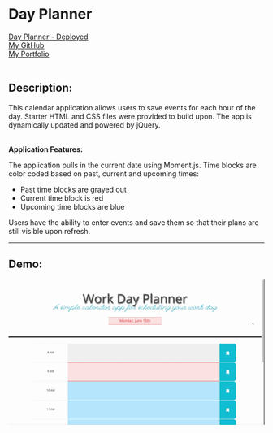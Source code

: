 # Day Planner

[Day Planner - Deployed](https://jungjungie.github.io/Day-Planner/)
<br>
[My GitHub](https://github.com/jungjungie)
<br>
[My Portfolio](https://jungjungie.github.io/)
<br>
<br>

## Description:

This calendar application allows users to save events for each hour of the day. Starter HTML and CSS files were provided to build upon. The app is dynamically updated and powered by jQuery. 
<br>
<br>

**Application Features:**

The application pulls in the current date using Moment.js. Time blocks are color coded based on past, current and upcoming times: 
- Past time blocks are grayed out
- Current time block is red
- Upcoming time blocks are blue

Users have the ability to enter events and save them so that their plans are still visible upon refresh. 



***
## Demo:
![gif demo of app](images/wdplanner.gif)